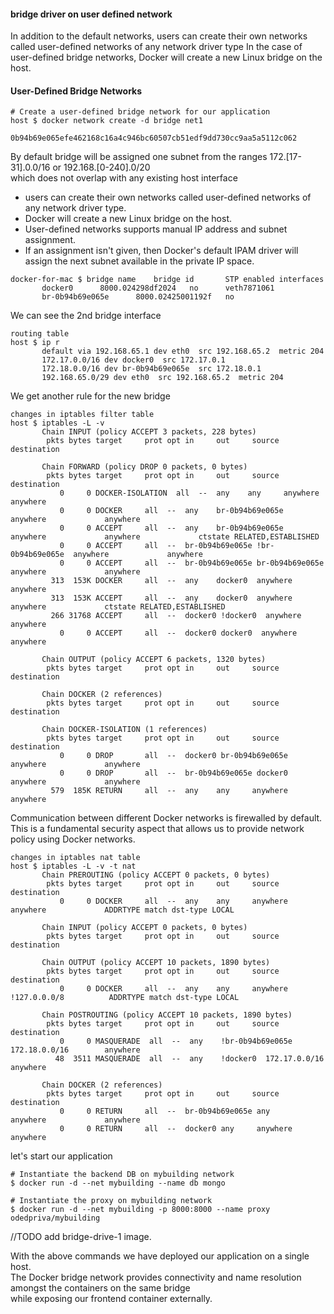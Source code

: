#### bridge driver on user defined network

In addition to the default networks, users can create their own networks called user-defined networks of any network driver type
In the case of user-defined bridge networks, Docker will create a new Linux bridge on the host.

#### User-Defined Bridge Networks

~~~
# Create a user-defined bridge network for our application 
host $ docker network create -d bridge net1 
       0b94b69e065efe462168c16a4c946bc60507cb51edf9dd730cc9aa5a5112c062
~~~
By default bridge will be assigned one subnet from the ranges 172.[17-31].0.0/16 or 192.168.[0-240].0/20   
which does not overlap with any existing host interface

* users can create their own networks called user-defined networks of any network driver type. 
* Docker will create a new Linux bridge on the host. 
* User-defined networks supports manual IP address and subnet assignment. 
* If an assignment isn't given, then Docker's default IPAM driver will assign the next subnet available in the private IP space.

~~~
docker-for-mac $ bridge name	bridge id		STP enabled	interfaces
       docker0		8000.024298df2024	no		veth7871061
       br-0b94b69e065e		8000.02425001192f	no
~~~
We can see the 2nd bridge interface

~~~
routing table
host $ ip r
       default via 192.168.65.1 dev eth0  src 192.168.65.2  metric 204
       172.17.0.0/16 dev docker0  src 172.17.0.1
       172.18.0.0/16 dev br-0b94b69e065e  src 172.18.0.1
       192.168.65.0/29 dev eth0  src 192.168.65.2  metric 204

~~~
We get another rule for the new bridge

~~~
changes in iptables filter table
host $ iptables -L -v
       Chain INPUT (policy ACCEPT 3 packets, 228 bytes)
        pkts bytes target     prot opt in     out     source               destination
       
       Chain FORWARD (policy DROP 0 packets, 0 bytes)
        pkts bytes target     prot opt in     out     source               destination
           0     0 DOCKER-ISOLATION  all  --  any    any     anywhere             anywhere
           0     0 DOCKER     all  --  any    br-0b94b69e065e  anywhere             anywhere
           0     0 ACCEPT     all  --  any    br-0b94b69e065e  anywhere             anywhere             ctstate RELATED,ESTABLISHED
           0     0 ACCEPT     all  --  br-0b94b69e065e !br-0b94b69e065e  anywhere             anywhere
           0     0 ACCEPT     all  --  br-0b94b69e065e br-0b94b69e065e  anywhere             anywhere
         313  153K DOCKER     all  --  any    docker0  anywhere             anywhere
         313  153K ACCEPT     all  --  any    docker0  anywhere             anywhere             ctstate RELATED,ESTABLISHED
         266 31768 ACCEPT     all  --  docker0 !docker0  anywhere             anywhere
           0     0 ACCEPT     all  --  docker0 docker0  anywhere             anywhere
       
       Chain OUTPUT (policy ACCEPT 6 packets, 1320 bytes)
        pkts bytes target     prot opt in     out     source               destination
       
       Chain DOCKER (2 references)
        pkts bytes target     prot opt in     out     source               destination
       
       Chain DOCKER-ISOLATION (1 references)
        pkts bytes target     prot opt in     out     source               destination
           0     0 DROP       all  --  docker0 br-0b94b69e065e  anywhere             anywhere
           0     0 DROP       all  --  br-0b94b69e065e docker0  anywhere             anywhere
         579  185K RETURN     all  --  any    any     anywhere             anywhere
~~~
Communication between different Docker networks is firewalled by default.
This is a fundamental security aspect that allows us to provide network policy using Docker networks.
~~~
changes in iptables nat table
host $ iptables -L -v -t nat
       Chain PREROUTING (policy ACCEPT 0 packets, 0 bytes)
        pkts bytes target     prot opt in     out     source               destination
           0     0 DOCKER     all  --  any    any     anywhere             anywhere             ADDRTYPE match dst-type LOCAL
       
       Chain INPUT (policy ACCEPT 0 packets, 0 bytes)
        pkts bytes target     prot opt in     out     source               destination
       
       Chain OUTPUT (policy ACCEPT 10 packets, 1890 bytes)
        pkts bytes target     prot opt in     out     source               destination
           0     0 DOCKER     all  --  any    any     anywhere            !127.0.0.0/8          ADDRTYPE match dst-type LOCAL
       
       Chain POSTROUTING (policy ACCEPT 10 packets, 1890 bytes)
        pkts bytes target     prot opt in     out     source               destination
           0     0 MASQUERADE  all  --  any    !br-0b94b69e065e  172.18.0.0/16        anywhere
          48  3511 MASQUERADE  all  --  any    !docker0  172.17.0.0/16        anywhere
       
       Chain DOCKER (2 references)
        pkts bytes target     prot opt in     out     source               destination
           0     0 RETURN     all  --  br-0b94b69e065e any     anywhere             anywhere
           0     0 RETURN     all  --  docker0 any     anywhere             anywhere
~~~




let's start our application
~~~
# Instantiate the backend DB on mybuilding network 
$ docker run -d --net mybuilding --name db mongo

# Instantiate the proxy on mybuilding network 
$ docker run -d --net mybuilding -p 8000:8000 --name proxy odedpriva/mybuilding
~~~

//TODO add bridge-drive-1 image.


With the above commands we have deployed our application on a single host.  
The Docker bridge network provides connectivity and name resolution amongst the containers on the same bridge  
while exposing our frontend container externally.